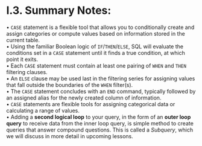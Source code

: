 # I.3. Summary Notes:              
•	`CASE` statement is a flexible tool that allows you to conditionally create and assign categories or compute values based on information stored in the current table.         
•	Using the familiar Boolean logic of `IF`/`THEN`/`ELSE`, SQL will evaluate the conditions set in a `CASE` statement until it finds a true condition, at which point it exits.         
•	Each `CASE` statement must contain at least one pairing of `WHEN` and `THEN` filtering clauses.             
•	An `ELSE` clause may be used last in the filtering series for assigning values that fall outside the boundaries of the `WHEN` filter(s).            
•	The `CASE` statement concludes with an `END` command, typically followed by an assigned alias for the newly created column of information.                  
•	`CASE` statements are flexible tools for assigning categorical data or calculating a range of values.                 
•	Adding a **second logical loop** to your query, in the form of an **outer loop query** to receive data from the inner loop query, is simple method to create queries that answer compound questions. This is called a _Subquery_, which we will discuss in more detail in upcoming lessons.

